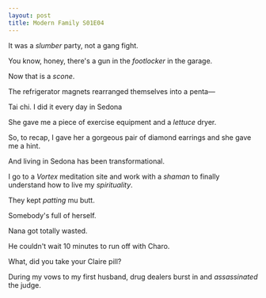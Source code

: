 ```yaml
---
layout: post
title: Modern Family S01E04
---
```

It was a _slumber_ party, not a gang fight.

You know, honey, there's a gun in the _footlocker_ in the garage.

Now that is a _scone_.

The refrigerator magnets rearranged themselves into a penta—

Tai chi. I did it every day in Sedona

She gave me a piece of exercise equipment and a _lettuce_ dryer.

So, to recap, I gave her a gorgeous pair of diamond earrings and she gave me a hint.

And living in Sedona has been transformational.

I go to a _Vortex_ meditation site and work with a _shaman_ to finally understand how to live my _spirituality_.

They kept _patting_ mu butt.

Somebody's full of herself.

Nana got totally wasted.

He couldn't wait 10 minutes to run off with Charo.

What, did you take your Claire pill?

During my vows to my first husband, drug dealers burst in and _assassinated_ the judge.

